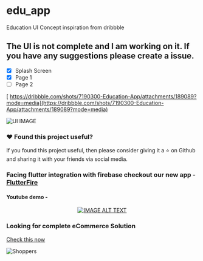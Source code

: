 # edu_app

Education UI Concept inspiration from dribbble

## The UI is not complete and I am working on it. If you have any suggestions please create a issue.

- [x] Splash Screen
- [x] Page 1
- [ ] Page 2

[ https://dribbble.com/shots/7190300-Education-App/attachments/189089?mode=media](https://dribbble.com/shots/7190300-Education-App/attachments/189089?mode=media)

![UI IMAGE](https://cdn.dribbble.com/users/2461751/screenshots/7190300/media/f44052c57d6ff29b18bf4b0c7cabc866.png)

### :heart: Found this project useful?

If you found this project useful, then please consider giving it a :star: on Github and sharing it with your friends via social media.

### Facing flutter integration with firebase checkout our new app - [FlutterFire](http://bit.ly/2kOhZ0P)

#### Youtube demo -

<div align="center">
  <a href="https://www.youtube.com/watch?v=L62kvR9clHk"><img src="https://img.youtube.com/vi/L62kvR9clHk/0.jpg" alt="IMAGE ALT TEXT"></a>
</div>

### Looking for complete eCommerce Solution

[Check this now](https://1.envato.market/07QmM)

![Shoppers](https://i.imgur.com/c8Ghzt7.png)
